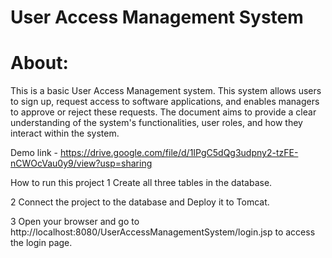 # User Access Management System

# About:
This is a basic User Access Management system. 
This system allows users to sign up, request access to software applications, and enables managers to approve or reject these requests. 
The document aims to provide a clear understanding of the system's functionalities, user roles, and how they interact within the system.

Demo link - https://drive.google.com/file/d/1IPgC5dQg3udpny2-tzFE-nCWOcVau0y9/view?usp=sharing

How to run this project
1 Create all three tables in the database.

2 Connect the project to the database and Deploy it to Tomcat.

3 Open your browser and go to http://localhost:8080/UserAccessManagementSystem/login.jsp to access the login page.

